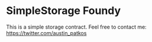 # SimpleStorage Foundy

This is a simple storage contract.
Feel free to contact me: https://twitter.com/austin_patkos